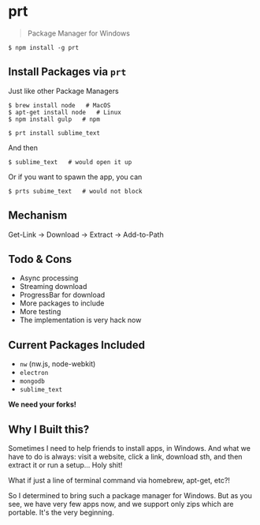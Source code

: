 # prt

> Package Manager for Windows

```plain
$ npm install -g prt
```

## Install Packages via `prt`

Just like other Package Managers

```plain
$ brew install node   # MacOS
$ apt-get install node   # Linux
$ npm install gulp   # npm
```

```plain
$ prt install sublime_text
```

And then

```plain
$ sublime_text   # would open it up
```

Or if you want to spawn the app, you can

```plain
$ prts subime_text   # would not block
```

## Mechanism

Get-Link -> Download -> Extract -> Add-to-Path

## Todo & Cons

- Async processing
- Streaming download
- ProgressBar for download
- More packages to include
- More testing
- The implementation is very hack now

## Current Packages Included

- `nw` (nw.js, node-webkit)
- `electron`
- `mongodb`
- `sublime_text`

**We need your forks!**

## Why I Built this?

Sometimes I need to help friends to install apps, in Windows. And what we have to do is always: visit a website, click a link, download sth, and then extract it or run a setup... Holy shit!

What if just a line of terminal command via homebrew, apt-get, etc?!

So I determined to bring such a package manager for Windows. But as you see, we have very few apps now, and we support only zips which are portable. It's the very beginning.
